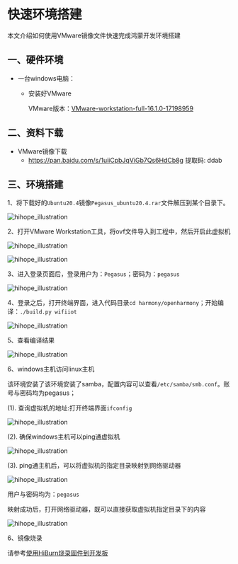 # 快速环境搭建

本文介绍如何使用VMware镜像文件快速完成鸿蒙开发环境搭建

## 一、硬件环境

- 一台windows电脑：

  - 安装好VMware

    VMware版本：[VMware-workstation-full-16.1.0-17198959](https://www.vmware.com/products/workstation-pro/workstation-pro-evaluation.html)

## 二、资料下载

- VMware镜像下载
  - https://pan.baidu.com/s/1uiiCpbJqViGb7Qs6HdCb8g 提取码: ddab

## 三、环境搭建

1、将下载好的`Ubuntu20.4`镜像`Pegasus_ubuntu20.4.rar`文件解压到某个目录下。

![hihope_illustration](https://gitee.com/hihopeorg/hispark-hm-pegasus/raw/master/docs/figures/vm_pegasus_ubuntu20.4.png)

2、打开VMware Workstation工具，将ovf文件导入到工程中，然后开启此虚拟机

![hihope_illustration](https://gitee.com/hihopeorg/hispark-hm-pegasus/raw/master/docs/figures/vm.png)

![hihope_illustration](https://gitee.com/hihopeorg/hispark-hm-pegasus/raw/master/docs/figures/import_vm_ovf.png)



3、进入登录页面后，登录用户为：`Pegasus`；密码为：`pegasus`

![hihope_illustration](https://gitee.com/hihopeorg/hispark-hm-pegasus/raw/master/docs/figures/vm_login.png)

4、登录之后，打开终端界面，进入代码目录`cd harmony/openharmony`；开始编译：`./build.py wifiiot`

![hihope_illustration](https://gitee.com/hihopeorg/hispark-hm-pegasus/raw/master/docs/figures/vm_compile.png)

5、查看编译结果

![hihope_illustration](https://gitee.com/hihopeorg/hispark-hm-pegasus/raw/master/docs/figures/vm_compile_success.png)

6、windows主机访问linux主机

该环境安装了该环境安装了samba，配置内容可以查看`/etc/samba/smb.conf`。账号与密码均为pegasus；

(1). 查询虚拟机的地址:打开终端界面`ifconfig`

![hihope_illustration](https://gitee.com/hihopeorg/hispark-hm-pegasus/raw/master/docs/figures/vm_ifconfig.png)

(2). 确保windows主机可以ping通虚拟机

![hihope_illustration](https://gitee.com/hihopeorg/hispark-hm-pegasus/raw/master/docs/figures/vm_ping.png)

(3). ping通主机后，可以将虚拟机的指定目录映射到网络驱动器

![hihope_illustration](https://gitee.com/hihopeorg/hispark-hm-pegasus/raw/master/docs/figures/vm_map_network_drive.png)

用户与密码均为：`pegasus`

映射成功后，打开网络驱动器，既可以直接获取虚拟机指定目录下的内容

![hihope_illustration](https://gitee.com/hihopeorg/hispark-hm-pegasus/raw/master/docs/figures/vm_file.png)

6、镜像烧录

请参考[使用HiBurn烧录固件到开发板](https://gitee.com/hihopeorg/HarmonyOS-IoT-Application-Development/blob/master/01_envsetup/hos_use_hiburn_download_firmware.md)















































